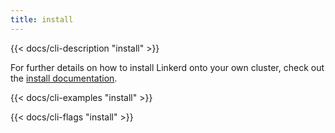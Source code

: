 ```yaml
---
title: install
---
```


{{< docs/cli-description "install" >}}

For further details on how to install Linkerd onto your own cluster, check out
the [install documentation](../../../tasks/install/).

{{< docs/cli-examples "install" >}}

{{< docs/cli-flags "install" >}}
